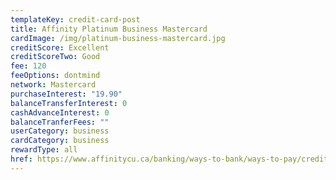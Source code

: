```yaml
---
templateKey: credit-card-post
title: Affinity Platinum Business Mastercard
cardImage: /img/platinum-business-mastercard.jpg
creditScore: Excellent
creditScoreTwo: Good
fee: 120
feeOptions: dontmind
network: Mastercard
purchaseInterest: "19.90"
balanceTransferInterest: 0
cashAdvanceInterest: 0
balanceTranferFees: ""
userCategory: business
cardCategory: business
rewardType: all
href: https://www.affinitycu.ca/banking/ways-to-bank/ways-to-pay/credit-cards/business-credit-cards
---
```

